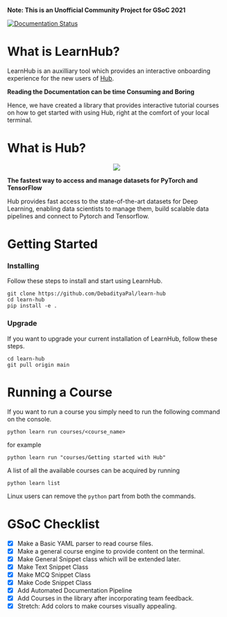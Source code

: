**Note: This is an Unofficial Community Project for GSoC 2021**

[![Documentation Status](https://readthedocs.org/projects/learn-hub/badge/?version=latest)](https://learn-hub.readthedocs.io/en/latest/?badge=latest)

# What is LearnHub?

LearnHub is an auxilliary tool which provides an interactive onboarding experience for the new users of [Hub](https://github.com/activeloopai/Hub).

**Reading the Documentation can be time Consuming and Boring**

Hence, we have created a library that provides interactive tutorial courses on how to get started with using Hub, right at the comfort of your local terminal.

# What is Hub?

<p align="center">
    <img src="https://camo.githubusercontent.com/4747ade63cbe1ec71dbaee37546c669fa0ccca7fb05b8fdeb5c42a1cdc0a1266/68747470733a2f2f7777772e6c696e6b706963747572652e636f6d2f712f6875625f6c6f676f2d312e706e67"/>
</p>

**The fastest way to access and manage datasets for PyTorch and TensorFlow**

Hub provides fast access to the state-of-the-art datasets for Deep Learning, enabling data scientists to manage them, build scalable data pipelines and connect to Pytorch and Tensorflow.

# Getting Started

### Installing

Follow these steps to install and start using LearnHub.

```
git clone https://github.com/DebadityaPal/learn-hub
cd learn-hub
pip install -e .
```

### Upgrade

If you want to upgrade your current installation of LearnHub, follow these steps.

```
cd learn-hub
git pull origin main
```

# Running a Course
If you want to run a course you simply need to run the following command on the console.
```
python learn run courses/<course_name>
```
for example
```
python learn run "courses/Getting started with Hub"
```
A list of all the available courses can be acquired by running
```
python learn list
```
Linux users can remove the `python` part from both the commands.


# GSoC Checklist
 - [x] Make a Basic YAML parser to read course files.
 - [x] Make a general course engine to provide content on the terminal.
 - [x] Make General Snippet class which will be extended later.
 - [x] Make Text Snippet Class
 - [x] Make MCQ Snippet Class
 - [x] Make Code Snippet Class
 - [x] Add Automated Documentation Pipeline
 - [x] Add Courses in the library after incorporating team feedback.
 - [x] Stretch: Add colors to make courses visually appealing.
